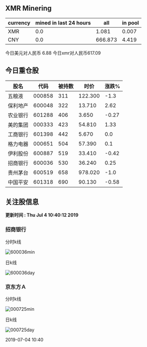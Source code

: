 ## XMR Minering

|currency|mined in last 24 hours|all|in pool|
|---|---|---|---|
|XMR|0.0|1.081|0.007|
|CNY|0.0|666.873|4.419|

今日美元对人民币 6.88	今日xmr对人民币617.09


## 今日重仓股 

|股名|代码|被持数|时价|涨跌%|
|---|---|---|---|---|
|五粮液|000858|311|122.300|-1.3|
|保利地产|600048|322|13.710|2.62|
|农业银行|601288|406|3.650|-0.27|
|美的集团|000333|423|54.810|1.33|
|工商银行|601398|442|5.670|0.0|
|格力电器|000651|504|57.390|0.1|
|伊利股份|600887|519|33.410|-0.42|
|招商银行|600036|530|36.240|0.25|
|贵州茅台|600519|658|978.020|-1.0|
|中国平安|601318|690|90.130|-0.58|

## 关注股信息
**更新时间 : Thu Jul  4 10:40:12 2019**
### 招商银行 
分时k线

![600036min](http://image.sinajs.cn/newchart/min/n/sh600036.gif)

日k线

![600036day](http://image.sinajs.cn/newchart/daily/n/sh600036.gif)

### 京东方Ａ 
分时k线

![000725min](http://image.sinajs.cn/newchart/min/n/sz000725.gif)

日k线

![000725day](http://image.sinajs.cn/newchart/daily/n/sz000725.gif)

2019-07-04 10:40